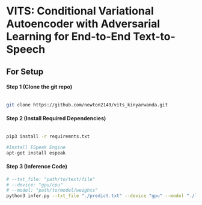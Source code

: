# VITS: Conditional Variational Autoencoder with Adversarial Learning for End-to-End Text-to-Speech

## For Setup

#### Step 1 (Clone the git repo)

```sh

git clone https://github.com/newton2149/vits_kinyarwanda.git

```

#### Step 2 (Install Required Dependencies) 
```sh

pip3 install -r requiremnts.txt

#Install ESpeak Engine
apt-get install espeak
```


#### Step 3 (Inference Code)
```sh
# --txt_file: "path/to/text/file"
# --device: "gpu/cpu"
# --model: "path/to/model/weights"
python3 infer.py --txt_file "./predict.txt" --device "gpu" --model "./logs/ljs_base/G_*.pth" 

```

